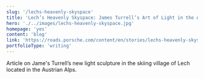 ```yaml
---
slug: '/lechs-heavenly-skyspace'
title: 'Lech’s Heavenly Skyspace: James Turrell’s Art of Light in the Austrian Alps'
hero: './../images/lechs-heavenly-skyspace.jpg'
homepage: 'yes'
content: 'blog'
link: 'https://roads.porsche.com/content/en/stories/lechs-heavenly-skyspace'
portfolioType: 'writing'
---
```


Article on Jame's Turrell’s new light sculpture in the skiing village of Lech located in the Austrian Alps.

